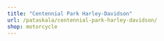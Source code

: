 ```yaml
---
title: "Centennial Park Harley-Davidson"
url: /pataskala/centennial-park-harley-davidson/
shop: motorcycle
---
```

